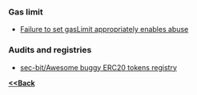 ### Gas limit
- [Failure to set gasLimit appropriately enables abuse](https://drive.google.com/file/d/1mULop1LxHJJy_uzVBdc_xFItN9ck04Jj/view)

### Audits and registries
- [sec-bit/Awesome buggy ERC20 tokens registry](https://github.com/sec-bit/awesome-buggy-erc20-tokens)


**[<<Back](https://aabdulwahed.github.io/scs)**
